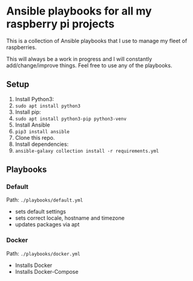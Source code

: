 # Ansible playbooks for all my raspberry pi projects
This is a collection of Ansible playbooks that I use to manage my fleet of raspberries.

This will always be a work in progress and I will constantly add/change/improve things. Feel free to use any of the playbooks.

## Setup
1. Install Python3:
  1. `sudo apt install python3`
1. Install pip:
  2. `sudo apt install python3-pip python3-venv`
1. Install Ansible
  1. `pip3 install ansible`
1. Clone this repo. 
1. Install dependencies:
 1. `ansible-galaxy collection install -r requirements.yml`


## Playbooks

### Default

Path: `./playbooks/default.yml`

- sets default settings
- sets correct locale, hostname and timezone
- updates packages via apt

### Docker

Path: `./playbooks/docker.yml`

- Installs Docker
- Installs Docker-Compose
